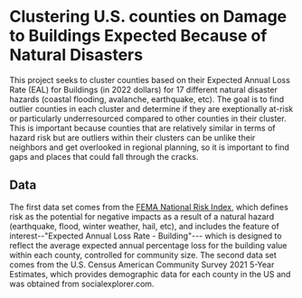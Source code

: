 # Clustering U.S. counties on Damage to Buildings Expected Because of Natural Disasters
This project seeks to cluster counties based on their Expected Annual Loss Rate (EAL) for Buildings (in 2022 dollars) for 17 different natural disaster hazards (coastal flooding, avalanche, earthquake, etc). The goal is to find outlier counties in each cluster and determine if they are exeptionally at-risk or particularly underresourced compared to other counties in their cluster. This is important because counties that are relatively similar in terms of hazard risk but are outliers within their clusters can be unlike their neighbors and get overlooked in regional planning, so it is important to find gaps and places that could fall through the cracks. 

## Data
The first data set comes from the [FEMA National Risk Index](https://hazards.fema.gov/nri/data-resources), which defines risk as the potential for negative impacts as a result of a natural hazard (earthquake, flood, winter weather, hail, etc), and includes the feature of interest--"Expected Annual Loss Rate - Building"--- which is designed to reflect the average expected annual percentage loss for the building value within each county, controlled for community size. The second data set comes from the U.S. Census American Community Survey 2021 5-Year Estimates, which provides demographic data for each county in the US and was obtained from socialexplorer.com. 

